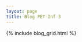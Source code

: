 ```yaml
---
layout: page
title: Blog PET-Inf 3
---
```


{% include blog_grid.html %}

<!-- <div class="col-lg-12 text-center">
	<h2 class="section-heading text-uppercase">Teste</h2>
</div>

Teste Blog PET-Inf 6

<div class="col-lg-12 text-center">
	<a href="https://jessesrodrigues.github.io/posts/teste"><b>Ir para post1</b></a>
</div> -->